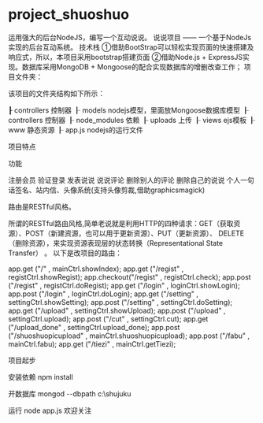 # project_shuoshuo
运用强大的后台NodeJS，编写一个互动说说。
说说项目 —— 一个基于NodeJs实现的后台互动系统。
技术栈
①借助BootStrap可以轻松实现页面的快速搭建及响应式，所以，本项目采用bootstrap搭建页面
②借助Node.js + ExpressJS实现。数据库采用MongoDB + Mongoose的配合实现数据库的增删改查工作；
项目文件夹：

该项目的文件夹结构如下所示：

┠ controllers   控制器
┠ models   nodejs模型，里面放Mongoose数据库模型
┠ controllers    控制器
┠ node_modules 依赖
┠ uploads      上传
┠ views        ejs模板
┠ www	      静态资源
┠ app.js     nodejs的运行文件

项目特点

功能

注册会员
验证登录
发表说说
说说评论
删除别人的评论
删除自己的说说
个人一句话签名、站内信、头像系统(支持头像剪裁,借助graphicsmagick)

路由是RESTful风格。

所谓的RESTful路由风格,简单老说就是利用HTTP的四种请求：GET（获取资源）、POST（新建资源，也可以用于更新资源）、PUT（更新资源）、
DELETE（删除资源），来实现资源表现层的状态转换（Representational State Transfer） 。
以下是改项目的路由：

   app.get     ("/" 				   ,  mainCtrl.showIndex);
   app.get     ("/regist"             ,  registCtrl.showRegist);
   app.checkout("/regist"             ,  registCtrl.check);
   app.post    ("/regist"             ,  registCtrl.doRegist);
   app.get     ("/login"              ,  loginCtrl.showLogin);
   app.post    ("/login"              ,  loginCtrl.doLogin);
   app.get     ("/setting"            ,  settingCtrl.showSetting);
   app.post    ("/setting"            ,  settingCtrl.doSetting);
   app.get     ("/upload"             ,  settingCtrl.showUpload);
   app.post    ("/upload"             ,  settingCtrl.upload);
   app.post    ("/cut"           	   ,  settingCtrl.cut);
   app.get     ("/upload_done"        ,  settingCtrl.upload_done);
   app.post    ("/shuoshuopicupload"  ,  mainCtrl.shuoshuopicupload);
   app.post    ("/fabu"  			   ,  mainCtrl.fabu);
   app.get     ("/tiezi"  			   ,  mainCtrl.getTiezi);

项目起步

安装依赖
npm install


开数据库
mongod --dbpath c:\shujuku


运行
node app.js	
欢迎关注
